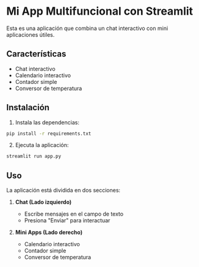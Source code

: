 # Mi App Multifuncional con Streamlit

Esta es una aplicación que combina un chat interactivo con mini aplicaciones útiles.

## Características

- Chat interactivo
- Calendario interactivo
- Contador simple
- Conversor de temperatura

## Instalación

1. Instala las dependencias:
```bash
pip install -r requirements.txt
```

2. Ejecuta la aplicación:
```bash
streamlit run app.py
```

## Uso

La aplicación está dividida en dos secciones:

1. **Chat (Lado izquierdo)**
   - Escribe mensajes en el campo de texto
   - Presiona "Enviar" para interactuar

2. **Mini Apps (Lado derecho)**
   - Calendario interactivo
   - Contador simple
   - Conversor de temperatura
